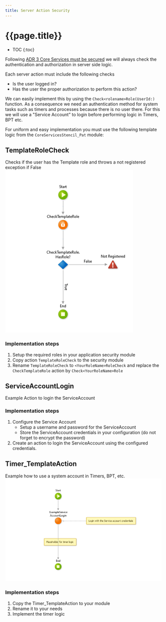 ```yaml
---
title: Server Action Security
---
```


# {{page.title}}

* TOC
{:toc}

Following [ADR 3 Core Services must be secured](ADR-003-secure-core-services.md) we will always check the authentication and authorization in server side logic.

Each server action must include the following checks

* Is the user logged in?
* Has the user the proper authorization to perform this action?

We can easily implement this by using the `Check<rolename>Role(UserId:)` function. As a consequence we need an authentication method for system tasks such as timers and processes because there is no user there. For this we will use a "Service Account" to login before performing logic in Timers, BPT etc.

For uniform and easy implementation you must use the following template logic from the `CoreServicesStencil_Pat` module:

## TemplateRoleCheck

Checks if the user has the Template role and throws a not registered exception if False
![TemplateRoleCheck action flow](images/TemplateRoleCheck.png)

### Implementation steps

1. Setup the required roles in your application security module
1. Copy action `TemplateRoleCheck` to the security module
1. Rename `TemplateRoleCheck` to `<YourRoleName>RoleCheck` and replace the `CheckTemplateRole` action by
`Check<YourRoleName>Role`

## ServiceAccountLogin

Example Action to login the ServiceAccount

### Implementation steps

1. Configure the Service Account
    * Setup a username and password for the ServiceAccount
    * Store the ServiceAccount credentials in your configuration (do not forget to encrypt the password)
1. Create an action to login the ServiceAccount using the configured credentials.

## Timer_TemplateAction

Example how to use a system account in Timers, BPT, etc.
![Timer_TemplateAction](images\TimerTemplateAction.png)

### Implementation steps

1. Copy the Timer_TemplateAction to your module
1. Rename it to your needs
1. Implement the timer logic
